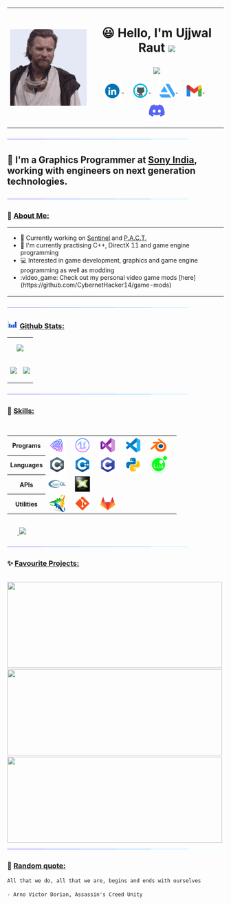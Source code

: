 <table>
  <tr>
    <td><img align="left" src="images/hello-there.gif" /></td>
    <td>
      <h1>
      <p align = "center">
      😃 Hello, I'm Ujjwal Raut <img src="https://media.giphy.com/media/hvRJCLFzcasrR4ia7z/giphy.gif" width="28">
      </p>
      </h1>
      <p align = "center">
        <img src = "https://readme-typing-svg.herokuapp.com?color=6AF700&center=true&vCenter=true&width=500&lines=Graphics+Programmer+at+Sony+India;3+years+of+experience">
      </p>
      <p align = "center">
      <a href="https://www.linkedin.com/in/ujjwal-raut-cybernethacker14/">
        <img align="center" alt="UjjwalRaut|LinkedIn" width="45px" src="images/linkedin.gif" />
      </a>&nbsp;&nbsp;&nbsp;&nbsp;
      <a href="https://github.com/CybernetHacker14/">
        <img align="center" alt="UjjwalRaut|GitHub" width="40px" src="images/github.png" />
      </a>&nbsp;&nbsp;&nbsp;&nbsp;
      <a href="https://cybernethacker14.artstation.com/">
        <img align="center" alt="UjjwalRaut|ArtStation" width="40px" src="images/artstation.png" />
      </a>&nbsp;&nbsp;&nbsp;&nbsp;
      <a href="mailto:ujjwalraut.14@gmail.com">
        <img align="center" alt="UjjwalRaut|Gmail" width="40px" src="images/gmail.png" />
      </a>&nbsp;&nbsp;&nbsp;&nbsp;
      <img align="center" title="CybernetHacker14#1420" alt="UjjwalRaut|Discord" width="46px" src="images/discord.gif" />
      </p>
    </td>
  </tr>
</table>

<img src="images/line.gif">

## 🏢 I'm a Graphics Programmer at [Sony India](https://www.sonyindiasoftware.co.in/), working with engineers on next generation technologies.

<img src="images/line.gif">

### 👔 <ins>About Me:</ins>

<table>
  <tr>
    <td>
      <ul>
        <li>🔭 Currently working on <a href="https://github.com/CybernetHacker14/Sentinel">Sentinel</a> and <a href="https://github.com/CybernetHacker14/PACT">P.A.C.T.</a></li>
        <li>🌱 I'm currently practising C++, DirectX 11 and game engine programming</li>
        <li>💻 Interested in game development, graphics and game engine programming as well as modding</li>
        <li>:video_game: Check out my personal video game mods [here](https://github.com/CybernetHacker14/game-mods)</li>
      </ul>
    </td>
  </tr>
</table>

<img src="images/line.gif">

### <img src="images/stats.gif" width="25px" height="20px"> <ins>Github Stats:</ins>

<table>
  <tr>
    <td colspan=2>
      <p align = "center">
        <a href = "https://github.com/CybernetHacker14">
          <img src = "http://github-profile-summary-cards.vercel.app/api/cards/profile-details?username=CybernetHacker14&theme=radical"/>
        </a>
      </p>
    </td>
  </tr>
  <tr>
    <td>
      <p align = "left">
        <a href = "https://github.com/CybernetHacker14">
          <img src = "https://cybernethacker14-github-readme-stats.vercel.app/api?username=CybernetHacker14&show_icons=true&include_all_commit=true&count_private=true&theme=radical&hide_border=true"/>
        </a>
      </p>
    </td>
    <td>
      <p align = "left">
        <a href = "https://github.com/CybernetHacker14">
          <img src = "https://github-profile-trophy.vercel.app/?username=CybernetHacker14&theme=radical&column=4"/>
        </a>
      </p>
    </td>
  </tr>
</table>

<img src="images/line.gif">

### 🔧 <ins>Skills:</ins>

<br/>
<p>
<table>
  <tr>
    <th><center>Programs</center></th>
    <td>
      <img align="center" alt="UjjwalRaut|Unity" width="40px" src="images/unity.png"/>&nbsp;&nbsp;&nbsp;&nbsp;
      <img align="center" alt="UjjwalRaut|UE" width="40px" src="images/ue.png"/>&nbsp;&nbsp;&nbsp;&nbsp;
      <img align="center" alt="UjjwalRaut|VS" width="40px" src="images/visualstudio.png"/>&nbsp;&nbsp;&nbsp;&nbsp;
      <img align="center" alt="UjjwalRaut|VSCode" width="40px" src="images/vscode.png"/>&nbsp;&nbsp;&nbsp;&nbsp;
      <img align="center" alt="UjjwalRaut|Blender" width="40px" src="images/blender.png"/>&nbsp;&nbsp;&nbsp;&nbsp;
    </td>
  </tr>
  <tr>
    <th><center>Languages</center></th>
    <td>
      <img align="center" alt="UjjwalRaut|C#" width="40px" src="images/csharp.png"/>&nbsp;&nbsp;&nbsp;&nbsp;
      <img align="center" alt="UjjwalRaut|C++" width="40px" src="images/cpp.png"/>&nbsp;&nbsp;&nbsp;&nbsp;
      <img align="center" alt="UjjwalRaut|C" width="40px" src="images/c.png"/>&nbsp;&nbsp;&nbsp;&nbsp;
      <img align="center" alt="UjjwalRaut|Python" width="40px" src="images/python.png"/>&nbsp;&nbsp;&nbsp;&nbsp;
      <img align="center" alt="UjjwalRaut|Lua" width="40px" src="images/lua.png"/>&nbsp;&nbsp;&nbsp;&nbsp;
    </td>
  </tr>
  <tr>
    <th><center>APIs</center></th>
    <td>
      <img align="center" alt="UjjwalRaut|OpenGL" width="40px" src="images/opengl.png"/>&nbsp;&nbsp;&nbsp;&nbsp;
      <img align="center" alt="UjjwalRaut|DX11" width="40px" src="images/dx11.png"/>&nbsp;&nbsp;&nbsp;&nbsp;
    </td>
  </tr>
  <tr>
    <th><center>Utilities</center></th>
    <td>
      <img align="center" alt="UjjwalRaut|Premake" width="40px" src="images/premake.png"/>&nbsp;&nbsp;&nbsp;&nbsp;
      <img align="center" alt="UjjwalRaut|Git" width="40px" src="images/git.png"/>&nbsp;&nbsp;&nbsp;&nbsp;
      <img align="center" alt="UjjwalRaut|GitLab" width="40px" src="images/gitlab.png"/>&nbsp;&nbsp;&nbsp;&nbsp;
    </td>
  </tr>
</table>
</p>

<p align = "left">
  <br/>
  &nbsp;&nbsp;&nbsp;&nbsp;&nbsp;&nbsp;<a href = "https://github.com/CybernetHacker14">
    <img height = "200em" src = "https://cybernethacker14-github-readme-stats.vercel.app/api/top-langs/?username=CybernetHacker14&layout=compact&langs_count=8&theme=radical"/>
  </a>
</p>

<img src="images/line.gif">

### ✨ <ins>Favourite Projects:</ins>

<br/>
<a href = "https://github.com/CybernetHacker14/Sentinel">
  <img width = "500px" height = "200px" src = "https://cybernethacker14-github-readme-stats.vercel.app/api/pin/?username=CybernetHacker14&repo=Sentinel&theme=radical"/>
</a>
<br/>
<a href = "https://github.com/CybernetHacker14/Ghost-Engine">
  <img width = "500px" height = "200px" src = "https://cybernethacker14-github-readme-stats.vercel.app/api/pin/?username=CybernetHacker14&repo=Ghost-Engine&theme=radical"/>
</a>
<br/>
<a href = "https://github.com/CybernetHacker14/PACT">
  <img width = "500em" height = "200px" src = "https://cybernethacker14-github-readme-stats.vercel.app/api/pin/?username=CybernetHacker14&repo=PACT&theme=radical"/>
</a>

<img src="images/line.gif">

### :thought_balloon: <ins>Random quote:</ins>

```
All that we do, all that we are, begins and ends with ourselves

- Arno Victor Dorian, Assassin's Creed Unity
```
